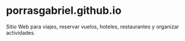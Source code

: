 # porrasgabriel.github.io
Sitio Web para viajes, reservar vuelos, hoteles, restaurantes y organizar actividades.
